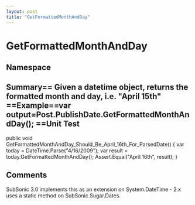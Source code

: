 ```yaml
---
layout: post
title: "GetFormattedMonthAndDay"
---
```


# GetFormattedMonthAndDay



<h2>Namespace</h2>

 
  

<h2>Summary== Given a datetime object, returns the formatted month and day, i.e. "April 15th"  ==Example==var output=Post.PublishDate.GetFormattedMonthAndDay();  ==Unit Test</h2>

 
public void GetFormattedMonthAndDay_Should_Be_April_16th_For_ParsedDate() {     var today = DateTime.Parse("4/16/2009");     var result = today.GetFormattedMonthAndDay();     Assert.Equal("April 16th", result); }  

<h2>Comments</h2>

 SubSonic 3.0 implements this as an extension on System.DateTime - 2.x uses a static method on SubSonic.Sugar.Dates.
